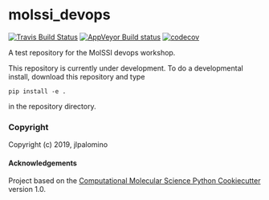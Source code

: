 molssi_devops
==============================
[//]: # (Badges)
[![Travis Build Status](https://travis-ci.org/REPLACE_WITH_OWNER_ACCOUNT/molssi_devops.png)](https://travis-ci.org/REPLACE_WITH_OWNER_ACCOUNT/molssi_devops)
[![AppVeyor Build status](https://ci.appveyor.com/api/projects/status/REPLACE_WITH_APPVEYOR_LINK/branch/master?svg=true)](https://ci.appveyor.com/project/REPLACE_WITH_OWNER_ACCOUNT/molssi_devops/branch/master)
[![codecov](https://codecov.io/gh/REPLACE_WITH_OWNER_ACCOUNT/molssi_devops/branch/master/graph/badge.svg)](https://codecov.io/gh/REPLACE_WITH_OWNER_ACCOUNT/molssi_devops/branch/master)

A test repository for the MolSSI devops workshop.

This repository is currently under development. To do a developmental install, download this repository and type

`pip install -e .`

in the repository directory.


### Copyright

Copyright (c) 2019, jlpalomino


#### Acknowledgements
 
Project based on the 
[Computational Molecular Science Python Cookiecutter](https://github.com/molssi/cookiecutter-cms) version 1.0.
